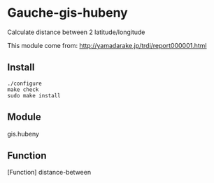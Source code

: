 Gauche-gis-hubeny
===================

Calculate distance between 2 latitude/longitude

This module come from:
http://yamadarake.jp/trdi/report000001.html

## Install

    ./configure
    make check
    sudo make install

## Module

gis.hubeny

## Function

[Function] distance-between


